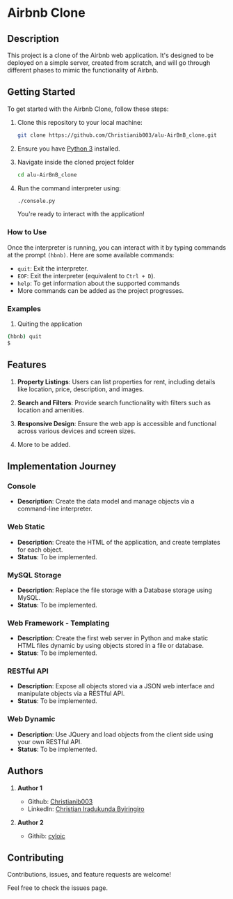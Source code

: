 # Airbnb Clone

## Description

This project is a clone of the Airbnb web application. It's designed to be deployed on a simple server, created from scratch, and will go through different phases to mimic the functionality of Airbnb.

## Getting Started

To get started with the Airbnb Clone, follow these steps:

1. Clone this repository to your local machine:

   ```bash
   git clone https://github.com/Christianib003/alu-AirBnB_clone.git
   ```

2. Ensure you have [Python 3](https://www.python.org/downloads/) installed.
3. Navigate inside the cloned project folder

    ```bash
    cd alu-AirBnB_clone
    ```

4. Run the command interpreter using:

   ```bash
   ./console.py
   ```

   You're ready to interact with the application!

### How to Use

Once the interpreter is running, you can interact with it by typing commands at the prompt `(hbnb)`. Here are some available commands:

- `quit`: Exit the interpreter.
- `EOF`: Exit the interpreter (equivalent to `Ctrl + D`).
- `help`: To get information about the supported commands
- More commands can be added as the project progresses.

### Examples

1. Quiting the application

```bash
(hbnb) quit
$
```

## Features

1. **Property Listings**: Users can list properties for rent, including details like location, price, description, and images.

2. **Search and Filters**: Provide search functionality with filters such as location and amenities.

3. **Responsive Design**: Ensure the web app is accessible and functional across various devices and screen sizes.

4. More to be added.

## Implementation Journey

### Console

- **Description**: Create the data model and manage objects via a command-line interpreter.

### Web Static

- **Description**: Create the HTML of the application, and create templates for each object.
- **Status**: To be implemented.

### MySQL Storage

- **Description**: Replace the file storage with a Database storage using MySQL.
- **Status**: To be implemented.

### Web Framework - Templating

- **Description**: Create the first web server in Python and make static HTML files dynamic by using objects stored in a file or database.
- **Status**: To be implemented.

### RESTful API

- **Description**: Expose all objects stored via a JSON web interface and manipulate objects via a RESTful API.
- **Status**: To be implemented.

### Web Dynamic

- **Description**: Use JQuery and load objects from the client side using your own RESTful API.
- **Status**: To be implemented.

## Authors

1. **Author 1**
    - Github: [Christianib003](https://github.com/Christianib003)
    - LinkedIn: [Christian Iradukunda Byiringiro](https://www.linkedin.com/in/christian-iradukunda-byiringiro/)

2. **Author 2**
    - Githib: [cyloic](https://github.com/cyloic)

## Contributing
Contributions, issues, and feature requests are welcome!

Feel free to check the issues page.
